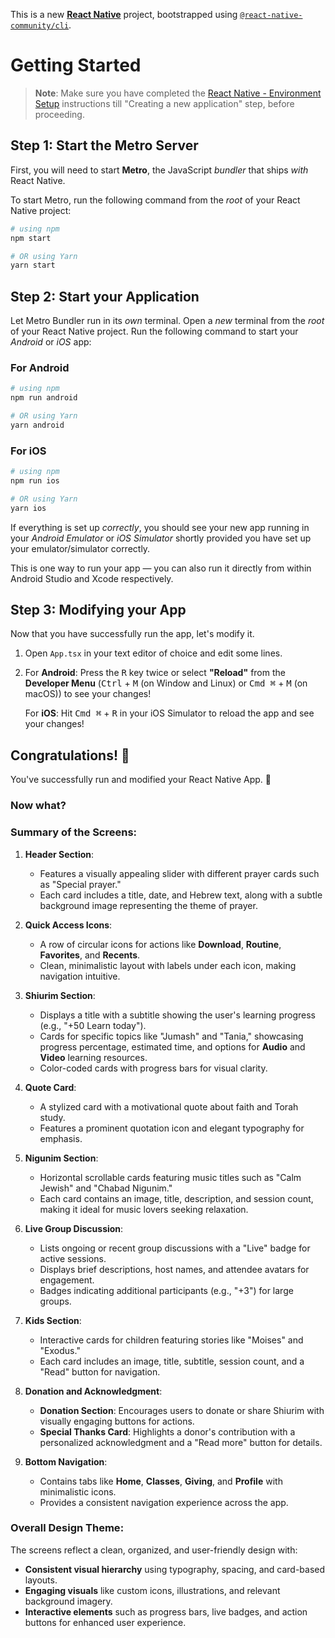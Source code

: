 This is a new [**React Native**](https://reactnative.dev) project, bootstrapped using [`@react-native-community/cli`](https://github.com/react-native-community/cli).

# Getting Started

>**Note**: Make sure you have completed the [React Native - Environment Setup](https://reactnative.dev/docs/environment-setup) instructions till "Creating a new application" step, before proceeding.

## Step 1: Start the Metro Server

First, you will need to start **Metro**, the JavaScript _bundler_ that ships _with_ React Native.

To start Metro, run the following command from the _root_ of your React Native project:

```bash
# using npm
npm start

# OR using Yarn
yarn start
```

## Step 2: Start your Application

Let Metro Bundler run in its _own_ terminal. Open a _new_ terminal from the _root_ of your React Native project. Run the following command to start your _Android_ or _iOS_ app:

### For Android

```bash
# using npm
npm run android

# OR using Yarn
yarn android
```

### For iOS

```bash
# using npm
npm run ios

# OR using Yarn
yarn ios
```

If everything is set up _correctly_, you should see your new app running in your _Android Emulator_ or _iOS Simulator_ shortly provided you have set up your emulator/simulator correctly.

This is one way to run your app — you can also run it directly from within Android Studio and Xcode respectively.

## Step 3: Modifying your App

Now that you have successfully run the app, let's modify it.

1. Open `App.tsx` in your text editor of choice and edit some lines.
2. For **Android**: Press the <kbd>R</kbd> key twice or select **"Reload"** from the **Developer Menu** (<kbd>Ctrl</kbd> + <kbd>M</kbd> (on Window and Linux) or <kbd>Cmd ⌘</kbd> + <kbd>M</kbd> (on macOS)) to see your changes!

   For **iOS**: Hit <kbd>Cmd ⌘</kbd> + <kbd>R</kbd> in your iOS Simulator to reload the app and see your changes!

## Congratulations! :tada:

You've successfully run and modified your React Native App. :partying_face:

### Now what?

### Summary of the Screens:

1. **Header Section**:
   - Features a visually appealing slider with different prayer cards such as "Special prayer." 
   - Each card includes a title, date, and Hebrew text, along with a subtle background image representing the theme of prayer.

2. **Quick Access Icons**:
   - A row of circular icons for actions like **Download**, **Routine**, **Favorites**, and **Recents**.
   - Clean, minimalistic layout with labels under each icon, making navigation intuitive.

3. **Shiurim Section**:
   - Displays a title with a subtitle showing the user's learning progress (e.g., "+50 Learn today").
   - Cards for specific topics like "Jumash" and "Tania," showcasing progress percentage, estimated time, and options for **Audio** and **Video** learning resources.
   - Color-coded cards with progress bars for visual clarity.

4. **Quote Card**:
   - A stylized card with a motivational quote about faith and Torah study.
   - Features a prominent quotation icon and elegant typography for emphasis.

5. **Nigunim Section**:
   - Horizontal scrollable cards featuring music titles such as "Calm Jewish" and "Chabad Nigunim."
   - Each card contains an image, title, description, and session count, making it ideal for music lovers seeking relaxation.

6. **Live Group Discussion**:
   - Lists ongoing or recent group discussions with a "Live" badge for active sessions.
   - Displays brief descriptions, host names, and attendee avatars for engagement.
   - Badges indicating additional participants (e.g., "+3") for large groups.

7. **Kids Section**:
   - Interactive cards for children featuring stories like "Moises" and "Exodus."
   - Each card includes an image, title, subtitle, session count, and a "Read" button for navigation.

8. **Donation and Acknowledgment**:
   - **Donation Section**: Encourages users to donate or share Shiurim with visually engaging buttons for actions.
   - **Special Thanks Card**: Highlights a donor's contribution with a personalized acknowledgment and a "Read more" button for details.

9. **Bottom Navigation**:
   - Contains tabs like **Home**, **Classes**, **Giving**, and **Profile** with minimalistic icons.
   - Provides a consistent navigation experience across the app.

### **Overall Design Theme**:
The screens reflect a clean, organized, and user-friendly design with:
- **Consistent visual hierarchy** using typography, spacing, and card-based layouts.
- **Engaging visuals** like custom icons, illustrations, and relevant background imagery.
- **Interactive elements** such as progress bars, live badges, and action buttons for enhanced user experience.
